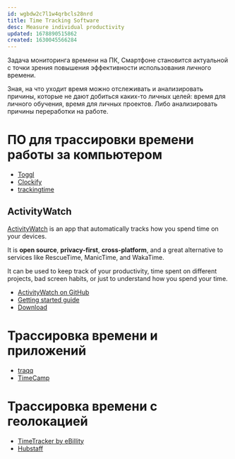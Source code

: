 ```yaml
---
id: wgbdw2c7l1w4qrbcls28nrd
title: Time Tracking Software
desc: Measure individual productivity
updated: 1678890515862
created: 1630045566284
---
```


Задача мониторинга времени на ПК, Смартфоне становится актуальной с точки зрения повышения эффективности использования личного времени.

Зная, на что уходит время можно отслеживать и анализировать причины, которые не дают добиться каких-то личных целей: время для личного обучения, время для личных проектов. Либо анализировать причины переработки на работе.

# ПО для трассировки времени работы за компьютером

* [Toggl](https://toggl.com)
* [Clockify](https://clockify.me)
* [trackingtime](https://trackingtime.co/)
## ActivityWatch

 [ActivityWatch](https://activitywatch.net) is an app that automatically tracks how you spend time on your devices.

It is **open source**, **privacy-first**, **cross-platform**, and a great alternative to services like RescueTime, ManicTime, and WakaTime.

It can be used to keep track of your productivity, time spent on different projects, bad screen habits, or just to understand how you spend your time.

* [ActivityWatch on GitHub](https://github.com/ActivityWatch/activitywatch)
* [Getting started guide](https://docs.activitywatch.net/en/latest/getting-started.html)
* [Download](https://github.com/ActivityWatch/activitywatch/releases/)

# Трассировка времени и приложений

* [traqq](https://traqq.com/)
* [TimeCamp](https://www.timecamp.com)

# Трассировка времени с геолокацией

* [TimeTracker by eBillity](https://www.ebillity.com/)
* [Hubstaff](https://hubstaff.com)
